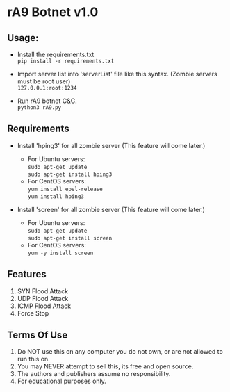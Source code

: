 # rA9 Botnet v1.0

## Usage:
- Install the requirements.txt <br>
`pip install -r requirements.txt `

- Import server list into 'serverList' file like this syntax. (Zombie servers must be root user) <br>
`127.0.0.1:root:1234`

- Run rA9 botnet C&C. <br>
`python3 rA9.py`

## Requirements
- Install 'hping3' for all zombie server (This feature will come later.)
	- For Ubuntu servers: <br>
	`sudo apt-get update` <br>
	`sudo apt-get install hping3`
	- For CentOS servers: <br>
	`yum install epel-release` <br>
	`yum install hping3`

- Install 'screen' for all zombie server (This feature will come later.) <br>
	- For Ubuntu servers: <br>
	`sudo apt-get update` <br>
	`sudo apt-get install screen` <br>
	- For CentOS servers: <br>
	`yum -y install screen`

## Features
1. SYN Flood Attack
2. UDP Flood Attack
3. ICMP Flood Attack
4. Force Stop

## Terms Of Use
1. Do NOT use this on any computer you do not own, or are not allowed to run this on.
2. You may NEVER attempt to sell this, its free and open source.
3. The authors and publishers assume no responsibility.
4. For educational purposes only.
